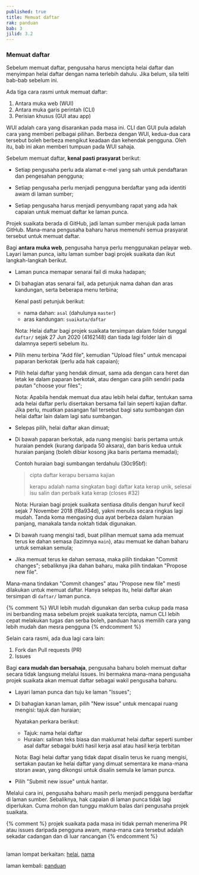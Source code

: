 ```yaml
---
published: true
title: Memuat daftar
rak: panduan
bab: 3
jilid: 3.2
---
```


### Memuat daftar

Sebelum memuat daftar, pengusaha harus mencipta helai daftar
dan menyimpan helai daftar dengan nama terlebih dahulu. Jika
belum, sila teliti bab-bab sebelum ini.

Ada tiga cara rasmi untuk memuat daftar:

1. Antara muka web (WUI)
2. Antara muka garis perintah (CLI)
3. Perisian khusus (GUI atau app)

WUI adalah cara yang disarankan pada masa ini. CLI dan GUI
pula adalah cara yang memberi pelbagai pilihan. Berbeza
dengan WUI, kedua-dua cara tersebut boleh berbeza mengikut
keadaan dan kehendak pengguna. Oleh itu, bab ini akan
memberi tumpuan pada WUI sahaja.

Sebelum memuat daftar, **kenal pasti prasyarat** berikut:

- Setiap pengusaha perlu ada alamat e-mel yang sah untuk
pendaftaran dan pengesahan pengguna;

- Setiap pengusaha perlu menjadi pengguna berdaftar yang
ada identiti awam di laman sumber;

- Setiap pengusaha harus menjadi penyumbang rapat yang
ada hak capaian untuk memuat daftar ke laman punca.

Projek suaikata berada di GitHub, jadi laman sumber merujuk
pada laman GitHub. Mana-mana pengusaha baharu harus memenuhi
semua prasyarat tersebut untuk memuat daftar.

Bagi **antara muka web**, pengusaha hanya perlu menggunakan
pelayar web. Layari laman punca, iaitu laman sumber bagi
projek suaikata dan ikut langkah-langkah berikut.

- Laman punca memapar senarai fail di muka hadapan;

- Di bahagian atas senarai fail, ada petunjuk nama dahan
dan aras kandungan, serta beberapa menu terbina;

  Kenal pasti petunjuk berikut:

  - nama dahan: `asal` (dahulunya `master`)
  - aras kandungan: `suaikata/daftar`

  Nota: Helai daftar bagi projek suaikata tersimpan dalam
  folder tunggal `daftar/` sejak 27 Jun 2020 (4162148) dan
  tiada lagi folder lain di dalamnya seperti sebelum itu.

- Pilih menu terbina "Add file", kemudian "Upload files"
untuk mencapai paparan berkotak (perlu ada hak capaian);

- Pilih helai daftar yang hendak dimuat, sama ada dengan
cara heret dan letak ke dalam paparan berkotak, atau dengan
cara pilih sendiri pada pautan "choose your files";

  Nota: Apabila hendak memuat dua atau lebih helai daftar,
  tentukan sama ada helai daftar perlu disertakan bersama
  fail lain seperti kajian daftar. Jika perlu, muatkan
  pasangan fail tersebut bagi satu sumbangan dan helai
  daftar lain dalam lagi satu sumbangan.

- Selepas pilih, helai daftar akan dimuat;

- Di bawah paparan berkotak, ada ruang mengisi: baris
pertama untuk huraian pendek (kurang daripada 50 aksara),
dan baris kedua untuk huraian panjang (boleh dibiar kosong
jika baris pertama memadai);

  Contoh huraian bagi sumbangan terdahulu (30c95bf):

  > cipta daftar kerapu bersama kajian
  > 
  > kerapu adalah nama singkatan bagi daftar kata kerap
  > unik, selesai isu salin dan perbaik kata kerap (closes
  > #32)

  Nota: Huraian bagi projek suaikata sentiasa ditulis
  dengan huruf kecil sejak 7 November 2018 (f8a934d), yakni
  menulis secara ringkas lagi mudah. Tanda koma mengasing
  dua ayat berbeza dalam huraian panjang, manakala tanda
  noktah tidak digunakan.

- Di bawah ruang mengisi tadi, buat pilihan memuat sama ada
memuat terus ke dahan semasa (lazimnya `main`), atau memuat
ke dahan baharu untuk semakan semula;

- Jika memuat terus ke dahan semasa, maka pilih tindakan
"Commit changes"; sebaliknya jika dahan baharu, maka pilih
tindakan "Propose new file".

Mana-mana tindakan "Commit changes" atau "Propose new file"
mesti dilakukan untuk memuat daftar. Hanya selepas itu,
helai daftar akan tersimpan di `daftar/` laman punca.

{% comment %}
WUI lebih mudah digunakan dan serba cukup pada masa ini
berbanding masa sebelum projek suaikata tercipta, namun CLI
lebih cepat melakukan tugas dan serba boleh, panduan harus
memilih cara yang lebih mudah dan mesra pengguna
{% endcomment %}

Selain cara rasmi, ada dua lagi cara lain:

1. Fork dan Pull requests (PR)
2. Issues

Bagi **cara mudah dan bersahaja**, pengusaha baharu boleh
memuat daftar secara tidak langsung melalui Issues. Ini
bermakna mana-mana pengusaha projek suaikata akan memuat
daftar sebagai wakil pengusaha baharu.

- Layari laman punca dan tuju ke laman "Issues";

- Di bahagian kanan laman, pilih "New issue" untuk mencapai
ruang mengisi: tajuk dan huraian;

  Nyatakan perkara berikut:

  - Tajuk: nama helai daftar
  - Huraian: salinan teks biasa dan maklumat helai daftar
  seperti sumber asal daftar sebagai bukti hasil kerja asal
  atau hasil kerja terbitan

  Nota: Bagi helai daftar yang tidak dapat disalin terus ke
  ruang mengisi, sertakan pautan ke helai daftar yang dimuat
  sementara ke mana-mana storan awan, yang dikongsi untuk
  disalin semula ke laman punca.

- Pilih "Submit new issue" untuk hantar.

Melalui cara ini, pengusaha baharu masih perlu menjadi
pengguna berdaftar di laman sumber. Sebaliknya, hak capaian
di laman punca tidak lagi diperlukan. Cuma mohon dan tunggu
maklum balas dari pengusaha projek suaikata.

{% comment %}
projek suaikata pada masa ini tidak pernah menerima PR atau
issues daripada pengguna awam, mana-mana cara tersebut
adalah sekadar cadangan dan di luar rancangan
{% endcomment %}

&nbsp;  
laman lompat berkaitan: [helai][1], [nama][2]

laman kembali: [panduan][0]

  [0]: ../index.md
  [1]: helai.md
  [2]: nama.md
